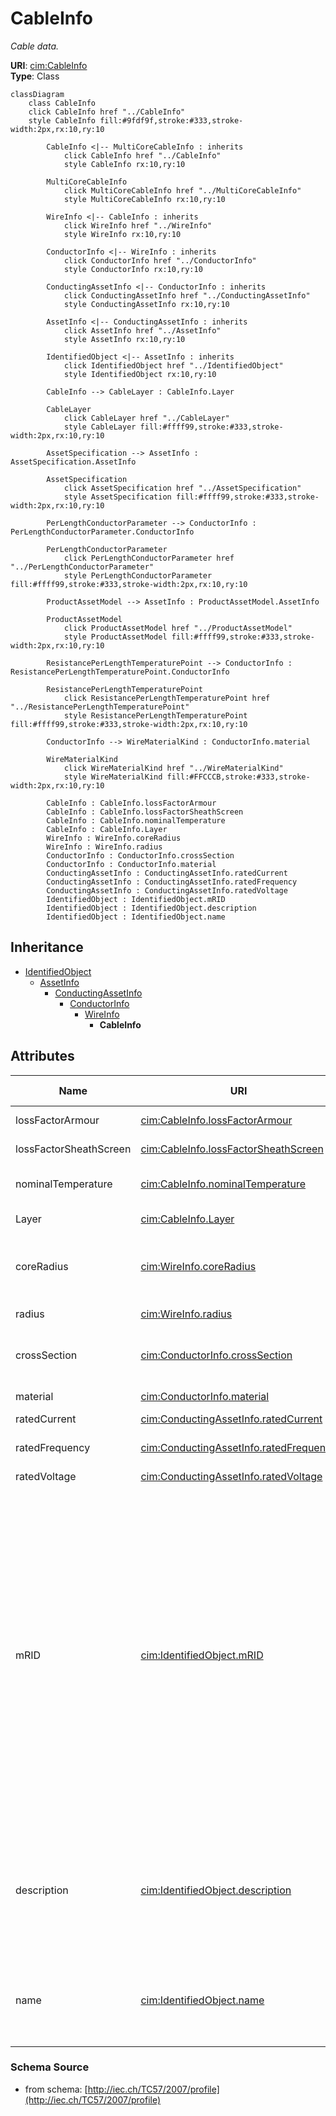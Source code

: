 # CableInfo

_Cable data._

**URI**: [cim:CableInfo](http://iec.ch/TC57/CIM-generic#CableInfo)<br />
**Type**: Class

```mermaid
classDiagram
    class CableInfo
    click CableInfo href "../CableInfo"
    style CableInfo fill:#9fdf9f,stroke:#333,stroke-width:2px,rx:10,ry:10

        CableInfo <|-- MultiCoreCableInfo : inherits
            click CableInfo href "../CableInfo"
            style CableInfo rx:10,ry:10

        MultiCoreCableInfo
            click MultiCoreCableInfo href "../MultiCoreCableInfo"
            style MultiCoreCableInfo rx:10,ry:10

        WireInfo <|-- CableInfo : inherits
            click WireInfo href "../WireInfo"
            style WireInfo rx:10,ry:10

        ConductorInfo <|-- WireInfo : inherits
            click ConductorInfo href "../ConductorInfo"
            style ConductorInfo rx:10,ry:10

        ConductingAssetInfo <|-- ConductorInfo : inherits
            click ConductingAssetInfo href "../ConductingAssetInfo"
            style ConductingAssetInfo rx:10,ry:10

        AssetInfo <|-- ConductingAssetInfo : inherits
            click AssetInfo href "../AssetInfo"
            style AssetInfo rx:10,ry:10

        IdentifiedObject <|-- AssetInfo : inherits
            click IdentifiedObject href "../IdentifiedObject"
            style IdentifiedObject rx:10,ry:10

        CableInfo --> CableLayer : CableInfo.Layer

        CableLayer
            click CableLayer href "../CableLayer"
            style CableLayer fill:#ffff99,stroke:#333,stroke-width:2px,rx:10,ry:10

        AssetSpecification --> AssetInfo : AssetSpecification.AssetInfo

        AssetSpecification
            click AssetSpecification href "../AssetSpecification"
            style AssetSpecification fill:#ffff99,stroke:#333,stroke-width:2px,rx:10,ry:10

        PerLengthConductorParameter --> ConductorInfo : PerLengthConductorParameter.ConductorInfo

        PerLengthConductorParameter
            click PerLengthConductorParameter href "../PerLengthConductorParameter"
            style PerLengthConductorParameter fill:#ffff99,stroke:#333,stroke-width:2px,rx:10,ry:10

        ProductAssetModel --> AssetInfo : ProductAssetModel.AssetInfo

        ProductAssetModel
            click ProductAssetModel href "../ProductAssetModel"
            style ProductAssetModel fill:#ffff99,stroke:#333,stroke-width:2px,rx:10,ry:10

        ResistancePerLengthTemperaturePoint --> ConductorInfo : ResistancePerLengthTemperaturePoint.ConductorInfo

        ResistancePerLengthTemperaturePoint
            click ResistancePerLengthTemperaturePoint href "../ResistancePerLengthTemperaturePoint"
            style ResistancePerLengthTemperaturePoint fill:#ffff99,stroke:#333,stroke-width:2px,rx:10,ry:10

        ConductorInfo --> WireMaterialKind : ConductorInfo.material

        WireMaterialKind
            click WireMaterialKind href "../WireMaterialKind"
            style WireMaterialKind fill:#FFCCCB,stroke:#333,stroke-width:2px,rx:10,ry:10

        CableInfo : CableInfo.lossFactorArmour
        CableInfo : CableInfo.lossFactorSheathScreen
        CableInfo : CableInfo.nominalTemperature
        CableInfo : CableInfo.Layer
        WireInfo : WireInfo.coreRadius
        WireInfo : WireInfo.radius
        ConductorInfo : ConductorInfo.crossSection
        ConductorInfo : ConductorInfo.material
        ConductingAssetInfo : ConductingAssetInfo.ratedCurrent
        ConductingAssetInfo : ConductingAssetInfo.ratedFrequency
        ConductingAssetInfo : ConductingAssetInfo.ratedVoltage
        IdentifiedObject : IdentifiedObject.mRID
        IdentifiedObject : IdentifiedObject.description
        IdentifiedObject : IdentifiedObject.name
```

## Inheritance
* [IdentifiedObject](IdentifiedObject.md)
    * [AssetInfo](AssetInfo.md)
        * [ConductingAssetInfo](ConductingAssetInfo.md)
            * [ConductorInfo](ConductorInfo.md)
                * [WireInfo](WireInfo.md)
                    * **CableInfo**

## Attributes
| Name | URI | Cardinality and Range | Description | Inheritance |
| ---  | --- | --- | --- | --- |
| lossFactorArmour | [cim:CableInfo.lossFactorArmour](http://iec.ch/TC57/CIM-generic#CableInfo.lossFactorArmour) | 0..1 float | No description available | direct |
| lossFactorSheathScreen | [cim:CableInfo.lossFactorSheathScreen](http://iec.ch/TC57/CIM-generic#CableInfo.lossFactorSheathScreen) | 0..1 float | No description available | direct |
| nominalTemperature | [cim:CableInfo.nominalTemperature](http://iec.ch/TC57/CIM-generic#CableInfo.nominalTemperature) | 0..1 Temperature | Maximum nominal design operating temperature. | direct |
| Layer | [cim:CableInfo.Layer](http://iec.ch/TC57/CIM-generic#CableInfo.Layer) | 0..* CableLayer | No description available | direct |
| coreRadius | [cim:WireInfo.coreRadius](http://iec.ch/TC57/CIM-generic#WireInfo.coreRadius) | 0..1 Length | (if there is a different core material) Radius of the central core. | WireInfo |
| radius | [cim:WireInfo.radius](http://iec.ch/TC57/CIM-generic#WireInfo.radius) | 0..1 Length | Outside radius of the wire. | WireInfo |
| crossSection | [cim:ConductorInfo.crossSection](http://iec.ch/TC57/CIM-generic#ConductorInfo.crossSection) | 0..1 Area | Area of conducting material cross section | ConductorInfo |
| material | [cim:ConductorInfo.material](http://iec.ch/TC57/CIM-generic#ConductorInfo.material) | 0..1 WireMaterialKind | Conductor material. | ConductorInfo |
| ratedCurrent | [cim:ConductingAssetInfo.ratedCurrent](http://iec.ch/TC57/CIM-generic#ConductingAssetInfo.ratedCurrent) | 0..1 CurrentFlow | Rated current. | ConductingAssetInfo |
| ratedFrequency | [cim:ConductingAssetInfo.ratedFrequency](http://iec.ch/TC57/CIM-generic#ConductingAssetInfo.ratedFrequency) | 0..1 Frequency | Rated frequency such as 50Hz or 60Hz | ConductingAssetInfo |
| ratedVoltage | [cim:ConductingAssetInfo.ratedVoltage](http://iec.ch/TC57/CIM-generic#ConductingAssetInfo.ratedVoltage) | 0..1 Voltage | Rated voltage. | ConductingAssetInfo |
| mRID | [cim:IdentifiedObject.mRID](http://iec.ch/TC57/CIM-generic#IdentifiedObject.mRID) | 0..1 string | Master resource identifier issued by a model authority. The mRID is unique within an exchange context. Global uniqueness is easily achieved by using a UUID, as specified in IETF RFC 4122, for the mRID. The use of UUID is strongly recommended.For CIMXML data files in RDF syntax conforming to IEC 61970-552, the mRID is mapped to rdf:ID or rdf:about attributes that identify CIM object elements. | IdentifiedObject |
| description | [cim:IdentifiedObject.description](http://iec.ch/TC57/CIM-generic#IdentifiedObject.description) | 0..1 string | The description is a free human readable text describing or naming the object. It may be non unique and may not correlate to a naming hierarchy. | IdentifiedObject |
| name | [cim:IdentifiedObject.name](http://iec.ch/TC57/CIM-generic#IdentifiedObject.name) | 0..1 string | The name is any free human readable and possibly non unique text naming the object. | IdentifiedObject |

### Schema Source
* from schema: [http://iec.ch/TC57/2007/profile](http://iec.ch/TC57/2007/profile)
